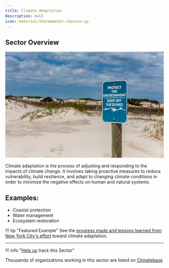 ```yaml
---
title: Climate Adaptation
Description: null
icon: material/thermometer-chevron-up
---
```


## Sector Overview

![](/../static/img/adaptation.jpg)

Climate adaptation is the process of adjusting and responding to the impacts of climate change. It involves taking proactive measures to reduce vulnerability, build resilience, and adapt to changing climate conditions in order to minimize the negative effects on human and natural systems.

## Examples:

* Coastal protection
* Water management
* Ecosystem restoration

!!! tip "Featured Example"
    See the [progress made and lessons learned from New York City's effort](../climate-adaptation-new-york-city) toward climate adaptation.

- - -

!!! info "[Help us](../../contribute) track this Sector"

Thousands of organizations working in this sector are listed on [Climatebase](https://climatebase.org/organizations)